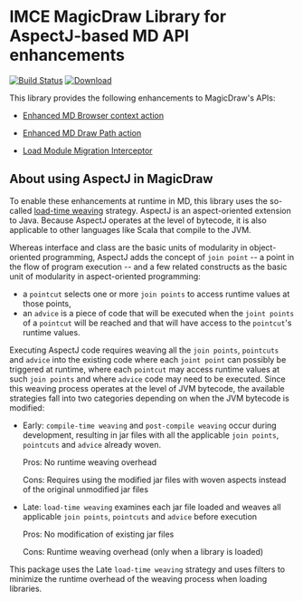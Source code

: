 # IMCE MagicDraw Library for AspectJ-based MD API enhancements

[![Build Status](https://travis-ci.org/JPL-IMCE/imce.magicdraw.library.enhanced_api.svg?branch=master)](https://travis-ci.org/JPL-IMCE/imce.magicdraw.library.enhanced_api)
 [ ![Download](https://api.bintray.com/packages/jpl-imce/gov.nasa.jpl.imce/imce.magicdraw.library.enhanced_api/images/download.svg) ](https://bintray.com/jpl-imce/gov.nasa.jpl.imce/imce.magicdraw.library.enhanced_api/_latestVersion)
 
This library provides the following enhancements to MagicDraw's APIs:

- [Enhanced MD Browser context action](src/main/scala/gov/nasa/jpl/magicdraw/enhanced/ui/browser/EnhancedBrowserContextAMConfigurator.scala)

- [Enhanced MD Draw Path action](src/main/scala/gov/nasa/jpl/magicdraw/enhanced/actions/paths/EnhancedDrawPathAction.scala)

- [Load Module Migration Interceptor](src/main/scala/gov/nasa/jpl/magicdraw/enhanced/migration/LocalModuleMigrationInterceptor.scala)

## About using AspectJ in MagicDraw

To enable these enhancements at runtime in MD, this library uses the so-called
[load-time weaving](https://eclipse.org/aspectj/doc/released/devguide/ltw.html)
strategy. AspectJ is an aspect-oriented extension to Java. Because AspectJ operates
 at the level of bytecode, it is also applicable to other languages like Scala that compile to the JVM.

Whereas interface and class are the basic units of modularity in object-oriented programming,
AspectJ adds the concept of `join point` -- a point in the flow of program execution -- and a few
related constructs as the basic unit of modularity in aspect-oriented programming:
- a `pointcut` selects one or more `join points` to access runtime values at those points,
- an `advice` is a piece of code that will be executed when the `joint points` of a `pointcut`
  will be reached and that will have access to the `pointcut`'s runtime values.

Executing AspectJ code requires weaving all the `join points`, `pointcuts` and `advice` into the
existing code where each `joint point` can possibly be triggered at runtime,
where each `pointcut` may access runtime values at such `join points` and where `advice`
code may need to be executed. Since this weaving process operates at the level of JVM bytecode,
the available strategies fall into two categories depending on when the JVM bytecode is modified:

- Early: `compile-time weaving` and `post-compile weaving` occur during development, resulting in jar files
  with all the applicable `join points`, `pointcuts` and `advice` already woven.

  Pros: No runtime weaving overhead

  Cons: Requires using the modified jar files with woven aspects instead of the original unmodified jar files

- Late: `load-time weaving` examines each jar file loaded and weaves all applicable `join points`,
  `pointcuts` and `advice` before execution

  Pros: No modification of existing jar files

  Cons: Runtime weaving overhead (only when a library is loaded)

This package uses the Late `load-time weaving` strategy and uses filters
to minimize the runtime overhead of the weaving process when loading libraries.
